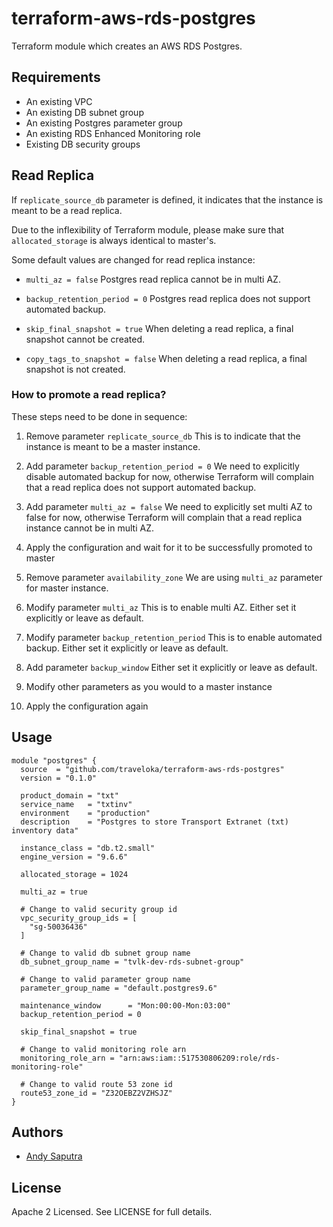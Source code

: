 terraform-aws-rds-postgres
==========================
Terraform module which creates an AWS RDS Postgres.

Requirements
------------

- An existing VPC
- An existing DB subnet group
- An existing Postgres parameter group
- An existing RDS Enhanced Monitoring role
- Existing DB security groups

Read Replica
------------

If `replicate_source_db` parameter is defined, it indicates that the instance is meant to be a read replica.

Due to the inflexibility of Terraform module, please make sure that `allocated_storage` is always identical to master's.

Some default values are changed for read replica instance:
- `multi_az = false`
  Postgres read replica cannot be in multi AZ.

- `backup_retention_period = 0`
  Postgres read replica does not support automated backup.

- `skip_final_snapshot = true`
  When deleting a read replica, a final snapshot cannot be created.

- `copy_tags_to_snapshot = false`
  When deleting a read replica, a final snapshot is not created.

### How to promote a read replica?

These steps need to be done in sequence:
1. Remove parameter `replicate_source_db`
   This is to indicate that the instance is meant to be a master instance.

2. Add parameter `backup_retention_period = 0`
   We need to explicitly disable automated backup for now, otherwise Terraform will complain that a read replica does not support automated backup.

3. Add parameter `multi_az = false`
   We need to explicitly set multi AZ to false for now, otherwise Terraform will complain that a read replica instance cannot be in multi AZ.

3. Apply the configuration and wait for it to be successfully promoted to master

4. Remove parameter `availability_zone`
   We are using `multi_az` parameter for master instance.

6. Modify parameter `multi_az`
   This is to enable multi AZ. Either set it explicitly or leave as default.

7. Modify parameter `backup_retention_period`
   This is to enable automated backup. Either set it explicitly or leave as default.

8. Add parameter `backup_window`
   Either set it explicitly or leave as default.

9. Modify other parameters as you would to a master instance

10. Apply the configuration again

Usage
-----

```hcl
module "postgres" {
  source  = "github.com/traveloka/terraform-aws-rds-postgres"
  version = "0.1.0"

  product_domain = "txt"
  service_name   = "txtinv"
  environment    = "production"
  description    = "Postgres to store Transport Extranet (txt) inventory data"

  instance_class = "db.t2.small"
  engine_version = "9.6.6"

  allocated_storage = 1024

  multi_az = true

  # Change to valid security group id
  vpc_security_group_ids = [
    "sg-50036436"
  ]

  # Change to valid db subnet group name
  db_subnet_group_name = "tvlk-dev-rds-subnet-group"

  # Change to valid parameter group name
  parameter_group_name = "default.postgres9.6"

  maintenance_window      = "Mon:00:00-Mon:03:00"
  backup_retention_period = 0

  skip_final_snapshot = true

  # Change to valid monitoring role arn
  monitoring_role_arn = "arn:aws:iam::517530806209:role/rds-monitoring-role"

  # Change to valid route 53 zone id
  route53_zone_id = "Z32OEBZ2VZHSJZ"
}
```

Authors
-------

- [Andy Saputra](https://github.com/andysaputra)

License
-------

Apache 2 Licensed. See LICENSE for full details.
